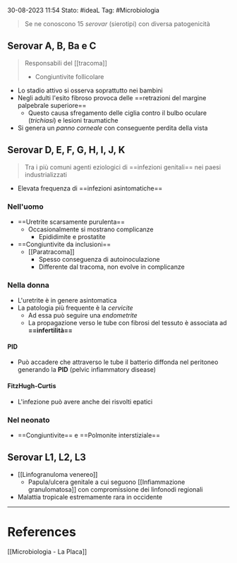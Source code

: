 30-08-2023 11:54
Stato: #ideaL
Tag: #Microbiologia 

> Se ne conoscono 15 *serovar* (sierotipi) con diversa patogenicità

## Serovar A, B, Ba e C
> Responsabili del [[tracoma]]
> - Congiuntivite follicolare
- Lo stadio attivo si osserva soprattutto nei bambini 
- Negli adulti l'esito fibroso provoca delle ==retrazioni del margine palpebrale superiore==
	- Questo causa sfregamento delle ciglia contro il bulbo oculare (*trichiasi*) e lesioni traumatiche 
- Si genera un *panno corneale* con conseguente perdita della vista

## Serovar D, E, F, G, H, I, J, K
> Tra i più comuni agenti eziologici di ==infezioni genitali== nei paesi industrializzati

- Elevata frequenza di ==infezioni asintomatiche==
### Nell'uomo
- ==Uretrite scarsamente purulenta==
	- Occasionalmente si mostrano complicanze
		- Epididimite e prostatite
- ==Congiuntivite da inclusioni==
	- [[Paratracoma]]
		- Spesso conseguenza di autoinoculazione 
		- Differente dal tracoma, non evolve in complicanze
### Nella donna
- L'uretrite è in genere asintomatica
- La patologia più frequente è la *cervicite* 
	- Ad essa può seguire una *endometrite*
	- La propagazione verso le tube con fibrosi del tessuto è associata ad **==infertilità==**
#### PID
- Può accadere che attraverso le tube il batterio diffonda nel peritoneo generando la **PID** (pelvic infiammatory disease)
#### FitzHugh-Curtis
- L'infezione può avere anche dei risvolti epatici 
### Nel neonato
- ==Congiuntivite== e ==Polmonite interstiziale==

## Serovar L1, L2, L3
- [[Linfogranuloma venereo]]
	- Papula/ulcera genitale a cui seguono [[Infiammazione granulomatosa]] con compromissione dei linfonodi regionali
- Malattia tropicale estremamente rara in occidente
 







---
# References
[[Microbiologia - La Placa]]